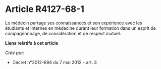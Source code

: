 # Article R4127-68-1

Le  médecin partage ses connaissances et son expérience avec les étudiants  et internes en médecine durant leur formation
dans un esprit de  compagnonnage, de considération et de respect mutuel.

**Liens relatifs à cet article**

_Créé par_:

  - Décret n°2012-694 du 7 mai 2012 - art. 3

